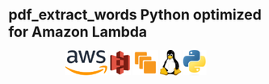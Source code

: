 # pdf_extract_words Python optimized for Amazon Lambda
 
<p align="center">
  <img src="1200px-Amazon_Web_Services_Logo.svg.png" height="50">
  <img src="Amazon-S3-Logo.svg" height="50">
  <img src="AWS_Simple_Icons_Compute_Amazon_EC2_Instances.svg.png" height="50">
  <img src="Tux.svg.png" height="50">
  <img src="Python-logo-notext.svg.png" height="50">
</p>